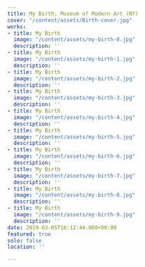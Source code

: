 ```yaml
---
title: My Birth, Museum of Modern Art (NY)
cover: "/content/assets/Birth-cover.jpg"
works:
- title: My Birth
  image: "/content/assets/my-birth-0.jpg"
  description: ''
- title: My Birth
  image: "/content/assets/my-birth-1.jpg"
  description: ''
- title: My Birth
  image: "/content/assets/my-birth-2.jpg"
  description: ''
- title: My Birth
  image: "/content/assets/my-birth-3.jpg"
  description: ''
- title: My Birth
  image: "/content/assets/my-birth-4.jpg"
  description: ''
- title: My Birth
  image: "/content/assets/my-birth-5.jpg"
  description: ''
- title: My Birth
  image: "/content/assets/my-birth-6.jpg"
  description: ''
- title: My Birth
  image: "/content/assets/my-birth-7.jpg"
  description: ''
- title: My Birth
  image: "/content/assets/my-birth-8.jpg"
  description: ''
- title: My Birth
  image: "/content/assets/my-birth-9.jpg"
  description: ''
date: 2019-03-05T16:12:44.000+00:00
featured: true
solo: false
location: ''

---
```

